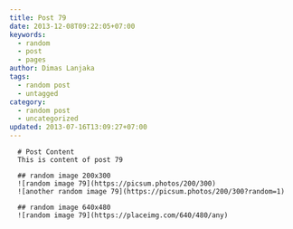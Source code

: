 ```yaml
---
title: Post 79
date: 2013-12-08T09:22:05+07:00
keywords:
  - random
  - post
  - pages
author: Dimas Lanjaka
tags:
  - random post
  - untagged
category:
  - random post
  - uncategorized
updated: 2013-07-16T13:09:27+07:00
---
```


      # Post Content
      This is content of post 79

      ## random image 200x300
      ![random image 79](https://picsum.photos/200/300)
      ![another random image 79](https://picsum.photos/200/300?random=1)

      ## random image 640x480
      ![random image 79](https://placeimg.com/640/480/any)
      